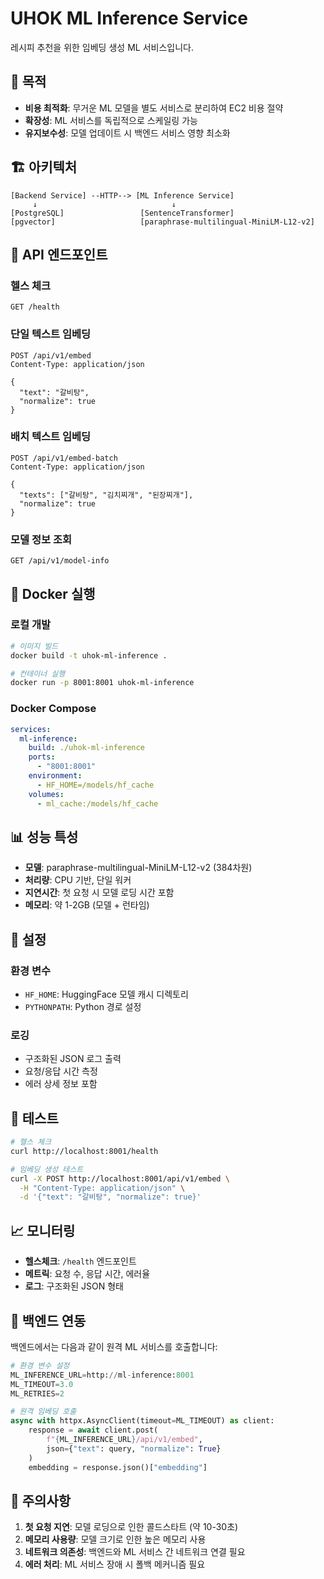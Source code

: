 # UHOK ML Inference Service

레시피 추천을 위한 임베딩 생성 ML 서비스입니다.

## 🎯 목적

- **비용 최적화**: 무거운 ML 모델을 별도 서비스로 분리하여 EC2 비용 절약
- **확장성**: ML 서비스를 독립적으로 스케일링 가능
- **유지보수성**: 모델 업데이트 시 백엔드 서비스 영향 최소화

## 🏗️ 아키텍처

```
[Backend Service] --HTTP--> [ML Inference Service]
     ↓                              ↓
[PostgreSQL]                 [SentenceTransformer]
[pgvector]                   [paraphrase-multilingual-MiniLM-L12-v2]
```

## 🚀 API 엔드포인트

### 헬스 체크
```http
GET /health
```

### 단일 텍스트 임베딩
```http
POST /api/v1/embed
Content-Type: application/json

{
  "text": "갈비탕",
  "normalize": true
}
```

### 배치 텍스트 임베딩
```http
POST /api/v1/embed-batch
Content-Type: application/json

{
  "texts": ["갈비탕", "김치찌개", "된장찌개"],
  "normalize": true
}
```

### 모델 정보 조회
```http
GET /api/v1/model-info
```

## 🐳 Docker 실행

### 로컬 개발
```bash
# 이미지 빌드
docker build -t uhok-ml-inference .

# 컨테이너 실행
docker run -p 8001:8001 uhok-ml-inference
```

### Docker Compose
```yaml
services:
  ml-inference:
    build: ./uhok-ml-inference
    ports:
      - "8001:8001"
    environment:
      - HF_HOME=/models/hf_cache
    volumes:
      - ml_cache:/models/hf_cache
```

## 📊 성능 특성

- **모델**: paraphrase-multilingual-MiniLM-L12-v2 (384차원)
- **처리량**: CPU 기반, 단일 워커
- **지연시간**: 첫 요청 시 모델 로딩 시간 포함
- **메모리**: 약 1-2GB (모델 + 런타임)

## 🔧 설정

### 환경 변수
- `HF_HOME`: HuggingFace 모델 캐시 디렉토리
- `PYTHONPATH`: Python 경로 설정

### 로깅
- 구조화된 JSON 로그 출력
- 요청/응답 시간 측정
- 에러 상세 정보 포함

## 🧪 테스트

```bash
# 헬스 체크
curl http://localhost:8001/health

# 임베딩 생성 테스트
curl -X POST http://localhost:8001/api/v1/embed \
  -H "Content-Type: application/json" \
  -d '{"text": "갈비탕", "normalize": true}'
```

## 📈 모니터링

- **헬스체크**: `/health` 엔드포인트
- **메트릭**: 요청 수, 응답 시간, 에러율
- **로그**: 구조화된 JSON 형태

## 🔄 백엔드 연동

백엔드에서는 다음과 같이 원격 ML 서비스를 호출합니다:

```python
# 환경 변수 설정
ML_INFERENCE_URL=http://ml-inference:8001
ML_TIMEOUT=3.0
ML_RETRIES=2

# 원격 임베딩 호출
async with httpx.AsyncClient(timeout=ML_TIMEOUT) as client:
    response = await client.post(
        f"{ML_INFERENCE_URL}/api/v1/embed",
        json={"text": query, "normalize": True}
    )
    embedding = response.json()["embedding"]
```

## 🚨 주의사항

1. **첫 요청 지연**: 모델 로딩으로 인한 콜드스타트 (약 10-30초)
2. **메모리 사용량**: 모델 크기로 인한 높은 메모리 사용
3. **네트워크 의존성**: 백엔드와 ML 서비스 간 네트워크 연결 필요
4. **에러 처리**: ML 서비스 장애 시 폴백 메커니즘 필요
